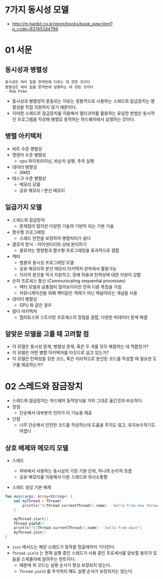 # 7가지 동시성 모델

* http://m.hanbit.co.kr/store/books/book_view.html?p_code=B3745244799

# 01 서문

## 동시성과 병렬성
```
동시성은 여러 일을 한꺼번에 다루는 데 관한 것이다
병렬성은 여러 일을 한꺼번에 실행하는 데 관한 것이다
- Rob Pike
```

* 동시성과 병렬성이 혼동되는 이유는 정통적으로 사용하는 스레드와 잠금장치는 병렬성을 직접 지원하지 않기 때문이다.
* 이러한 스레드와 잠금장치를 이용해서 멀티코어를 활용하는 유일한 방법은 동시적인 프로그램을 작성해 병렬로 동작하는 하드웨어에서 실행하는 것이다.

## 병렬 아키텍처
* 비트 수준 병렬성
* 명령어 수준 병렬성
    * cpu 파이프라이닝, 비순차 실행, 추측 실행
* 데이터 병렬성 
    * SIMD
* 태스크 수준 병렬성
    * 메모리 모델
    * 공유 메모리 / 분산 메모리

## 일곱가지 모델
* 스레드와 잠금장치
    * 문제점이 많지만 다양한 기술의 기반이 되는 기본 기술
* 함수형 프로그래밍
    * 스레드 안전을 보장하여 병렬처리가 쉽다
* 클로저 방식 - 아이덴티티와 상태 분리하기
    * 클로저는 명령형과 함수형 프로그래밍을 효과적으로 결합
* 액터
    * 범용의 동시성 프로그래밍 모델
    * 공유 메모리와 분산 메모리 아키텍처 양측에서 활용가능
    * 지리적 분산을 적극 지원하고, 장애 허용과 탄력성에 대한 지원이 강함
* 순차 프로세스 통신 (Communicating sequential processes)
    * 액터 모델과 공통점이 많아보이지만 전혀 다른 특징을 가짐
    * 커뮤니케이션을 위해 액터같은 객체가 아닌 채널이라는 개념을 사용
* 데이터 병렬성
    * GPU 와 같은 경우
* 람다 아키텍처
    * 맵리듀스와 스트리밍 프로세스의 장점을 결합, 다양한 빅데이터 문제 해결

## 알맞은 모델을 고를 때 고려할 점
* 이 모델은 동시성 문제, 병렬성 문제, 혹은 두 개를 모두 해결하는 데 적합한가?
* 이 모델은 어떤 병렬 아키텍처를 타깃으로 삼고 있는가?
* 이 모델은 탄력성을 갖춘 코드, 혹은 지리적으로 분산된 코드를 작성할 때 필요한 도구를 제공하는가?

# 02 스레드와 잠금장치

* 스레드와 잠금장치는 하드웨어 동작방식을 거의 그대로 옮긴것과 비슷하다.
* 장점
    * 단순해서 대부분의 언어가 이 기능을 제공
* 단점
    * 너무 단순해서 안전한 코드를 작성하는데 도움을 주지도 않고, 유지보수하기도 어렵다

## 상호 배제와 메모리 모델
* 스레드 
    - 자바에서 사용하는 동시성의 가장 기본 단위, 하나의 논리적 흐름
    - 공유 메모리를 이용해서 다른 스레드와 의사소통함

* 스레드 생성 기본 예제
```kotlin
fun main(args: Array<String>) {
    val myThread = Thread{
        println("${Thread.currentThread().name} - hello from new thread")
    }

    myThread.start()
    Thread.yield()
    println("${Thread.currentThread().name} - hello from main")
    myThread.join()
}
```
* `join` 메서드는 해당 스레드가 동작을 멈출때까지 기다린다.
* `Thread.yield` 는 현재 실행 중인 스레드가 사용 중인 프로세서를 양보할 용의가 있음을 스케줄러에 알려주는 힌트이다.
    * 때문에 위 코드는 실행 순서가 항상 보장되지 않는다.
    * `Thread.yield` 를 주석처리 해도 실행 순서가 보장되지는 않는다.


